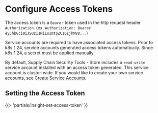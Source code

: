 # Configure Access Tokens

The access token is a `Bearer` token used in the http request header `Authorization`. (ex. `Authorization: Bearer eyJhbGciOiJSUzI1NiIsImtpZCI6IjhMV0...`)

Service accounts are required to have associated access tokens. Prior to k8s 1.24, service accounts generated access tokens automatically. Since k8s 1.24, a secret must be applied manually.

By default, Supply Chain Security Tools - Store includes a `read-write` service account installed with an access token generated.
This service account is cluster-wide. If you would like to create your own service accounts, see [Create Service Accounts](create-service-account.hbs.md).

## Setting the Access Token

{{> 'partials/insight-set-access-token' }}
